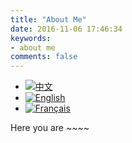 ```yaml
---
title: "About Me"
date: 2016-11-06 17:46:34
keywords:
- about me
comments: false
---
```


<ul id="languageSwitch"> <li> <a href="/about-cn" title="中文"><img src="http://res.cloudinary.com/dvlfojetn/image/upload/v1479601274/xiaojieli.com/lang_cn.png" alt="中文"></a> </li><li class="language-selected"> <a href="/about-en" title="English"><img src="http://res.cloudinary.com/dvlfojetn/image/upload/v1479601274/xiaojieli.com/lang_en.png" alt="English"></a> </li><li> <a href="/about-fr" title="Français"><img src="http://res.cloudinary.com/dvlfojetn/image/upload/v1479601274/xiaojieli.com/lang_fr.png" alt="Français"></a> </li></ul>

Here you are ~~~~


